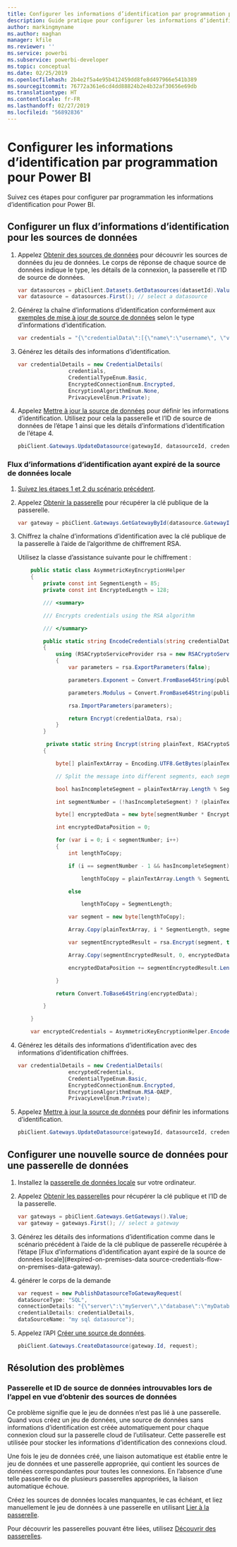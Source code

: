 ```yaml
---
title: Configurer les informations d’identification par programmation pour Power BI
description: Guide pratique pour configurer les informations d’identification par programmation pour Power BI à des fins d’automatisation
author: markingmyname
ms.author: maghan
manager: kfile
ms.reviewer: ''
ms.service: powerbi
ms.subservice: powerbi-developer
ms.topic: conceptual
ms.date: 02/25/2019
ms.openlocfilehash: 2b4e2f5a4e95b412459dd8fe8d497966e541b389
ms.sourcegitcommit: 76772a361e6cd4dd88824b2e4b32af30656e69db
ms.translationtype: HT
ms.contentlocale: fr-FR
ms.lasthandoff: 02/27/2019
ms.locfileid: "56892836"
---
```

# <a name="configure-credentials-programmatically-for-power-bi"></a>Configurer les informations d’identification par programmation pour Power BI

Suivez ces étapes pour configurer par programmation les informations d’identification pour Power BI.

## <a name="configure-a-credential-flow-for-data-sources"></a>Configurer un flux d’informations d’identification pour les sources de données

1. Appelez [Obtenir des sources de données](https://docs.microsoft.com/rest/api/power-bi/datasets/getdatasourcesingroup) pour découvrir les sources de données du jeu de données. Le corps de réponse de chaque source de données indique le type, les détails de la connexion, la passerelle et l’ID de source de données.

    ```csharp
    var datasources = pbiClient.Datasets.GetDatasources(datasetId).Value;
    var datasource = datasources.First(); // select a datasource
    ```

2. Générez la chaîne d’informations d’identification conformément aux [exemples de mise à jour de source de données](https://docs.microsoft.com/rest/api/power-bi/gateways/updatedatasource) selon le type d’informations d’identification.

    ```csharp
    var credentials = "{\"credentialData\":[{\"name\":\"username\", \"value\":\"john\"},{\"name\":\"password\", \"value\":\"*****\"}]}";
    ```

3. Générez les détails des informations d’identification.

    ```csharp
    var credentialDetails = new CredentialDetails(
                    credentials,
                    CredentialTypeEnum.Basic,
                    EncryptedConnectionEnum.Encrypted,
                    EncryptionAlgorithmEnum.None,
                    PrivacyLevelEnum.Private);
    ```

4. Appelez [Mettre à jour la source de données](https://docs.microsoft.com/rest/api/power-bi/gateways/updatedatasource) pour définir les informations d’identification. Utilisez pour cela la passerelle et l’ID de source de données de l’étape 1 ainsi que les détails d’informations d’identification de l’étape 4.

    ```csharp
    pbiClient.Gateways.UpdateDatasource(gatewayId, datasourceId, credentialDetails);
    ```

### <a name="expired-on-premises-data-source-credentials-flow"></a>Flux d’informations d’identification ayant expiré de la source de données locale

1. [Suivez les étapes 1 et 2 du scénario précédent](#configure-credential-flow-for-data-sources).

2. Appelez [Obtenir la passerelle](https://docs.microsoft.com/rest/api/power-bi/gateways/getgateways) pour récupérer la clé publique de la passerelle.

    ```csharp
    var gateway = pbiClient.Gateways.GetGatewayById(datasource.GatewayId);
    ```

3. Chiffrez la chaîne d’informations d’identification avec la clé publique de la passerelle à l’aide de l’algorithme de chiffrement RSA.

    Utilisez la classe d’assistance suivante pour le chiffrement :

    ```csharp
        public static class AsymmetricKeyEncryptionHelper
        {
            private const int SegmentLength = 85;
            private const int EncryptedLength = 128;

            /// <summary>

            /// Encrypts credentials using the RSA algorithm

            /// </summary>

            public static string EncodeCredentials(string credentialData, string publicKeyExponent, string publicKeyModulus)
            {
                using (RSACryptoServiceProvider rsa = new RSACryptoServiceProvider(EncryptedLength * 8))
                {
                    var parameters = rsa.ExportParameters(false);

                    parameters.Exponent = Convert.FromBase64String(publicKeyExponent);

                    parameters.Modulus = Convert.FromBase64String(publicKeyModulus);

                    rsa.ImportParameters(parameters);

                    return Encrypt(credentialData, rsa);
                }
            }

             private static string Encrypt(string plainText, RSACryptoServiceProvider rsa)
            {

                byte[] plainTextArray = Encoding.UTF8.GetBytes(plainText);

                // Split the message into different segments, each segment's length is 85. So, the result may be 85,85,85,20. 

                bool hasIncompleteSegment = plainTextArray.Length % SegmentLength != 0; 

                int segmentNumber = (!hasIncompleteSegment) ? (plainTextArray.Length / SegmentLength) : ((plainTextArray.Length SegmentLength) + 1);

                byte[] encryptedData = new byte[segmentNumber * EncryptedLength];

                int encryptedDataPosition = 0;

                for (var i = 0; i < segmentNumber; i++)
                {
                    int lengthToCopy;

                    if (i == segmentNumber - 1 && hasIncompleteSegment)

                        lengthToCopy = plainTextArray.Length % SegmentLength;

                    else

                        lengthToCopy = SegmentLength;

                    var segment = new byte[lengthToCopy];

                    Array.Copy(plainTextArray, i * SegmentLength, segment, 0, lengthToCopy);

                    var segmentEncryptedResult = rsa.Encrypt(segment, true);

                    Array.Copy(segmentEncryptedResult, 0, encryptedData, encryptedDataPosition, segmentEncryptedResult.Length);

                    encryptedDataPosition += segmentEncryptedResult.Length;

                }

                return Convert.ToBase64String(encryptedData);

            }

        }

        var encryptedCredentials = AsymmetricKeyEncryptionHelper.EncodeCredentials(credentials);
    ```

4. Générez les détails des informations d’identification avec des informations d’identification chiffrées.

    ```csharp
    var credentialDetails = new CredentialDetails(
                    encryptedCredentials,
                    CredentialTypeEnum.Basic,
                    EncryptedConnectionEnum.Encrypted,
                    EncryptionAlgorithmEnum.RSA-OAEP,
                    PrivacyLevelEnum.Private);
    ```

5. Appelez [Mettre à jour la source de données](https://docs.microsoft.com/rest/api/power-bi/gateways/updatedatasource) pour définir les informations d’identification.

    ```csharp
    pbiClient.Gateways.UpdateDatasource(gatewayId, datasourceId, credentialDetails);
    ```

## <a name="configure-a-new-data-source-for-a-data-gateway"></a>Configurer une nouvelle source de données pour une passerelle de données

1. Installez la [passerelle de données locale](https://powerbi.microsoft.com/gateway/) sur votre ordinateur.

2. Appelez [Obtenir les passerelles](https://docs.microsoft.com/rest/api/power-bi/gateways/getgateways) pour récupérer la clé publique et l’ID de la passerelle.

    ```csharp
    var gateways = pbiClient.Gateways.GetGateways().Value;
    var gateway = gateways.First(); // select a gateway
    ```

3. Générez les détails des informations d’identification comme dans le scénario précédent à l’aide de la clé publique de passerelle récupérée à l’étape [Flux d’informations d’identification ayant expiré de la source de données locale](#expired-on-premises-data source-credentials-flow-on-premises-data-gateway).

4. générer le corps de la demande

    ```csharp
    var request = new PublishDatasourceToGatewayRequest(
    dataSourceType: "SQL",
    connectionDetails: "{\"server\":\"myServer\",\"database\":\"myDatabase\"}",
    credentialDetails: credentialDetails,
    dataSourceName: "my sql datasource");
    ```

5. Appelez l’API [Créer une source de données](https://docs.microsoft.com/rest/api/power-bi/gateways/createdatasource).

    ```csharp
    pbiClient.Gateways.CreateDatasource(gateway.Id, request);
    ```

## <a name="troubleshooting"></a>Résolution des problèmes

### <a name="no-gateway-and-data-source-id-found-when-calling-get-data-sources"></a>Passerelle et ID de source de données introuvables lors de l’appel en vue d’obtenir des sources de données

Ce problème signifie que le jeu de données n’est pas lié à une passerelle. Quand vous créez un jeu de données, une source de données sans informations d’identification est créée automatiquement pour chaque connexion cloud sur la passerelle cloud de l’utilisateur. Cette passerelle est utilisée pour stocker les informations d’identification des connexions cloud.

Une fois le jeu de données créé, une liaison automatique est établie entre le jeu de données et une passerelle appropriée, qui contient les sources de données correspondantes pour toutes les connexions. En l’absence d’une telle passerelle ou de plusieurs passerelles appropriées, la liaison automatique échoue.

Créez les sources de données locales manquantes, le cas échéant, et liez manuellement le jeu de données à une passerelle en utilisant [Lier à la passerelle](https://docs.microsoft.com/rest/api/power-bi/datasets/bindtogateway).

Pour découvrir les passerelles pouvant être liées, utilisez [Découvrir des passerelles](https://docs.microsoft.com/rest/api/power-bi/datasets/discovergateways).
